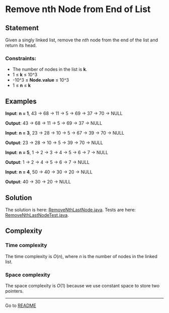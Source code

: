 # Remove nth Node from End of List

## Statement

Given a singly linked list, remove the _nth_ node from the end of the list and return its head.

### Constraints:

- The number of nodes in the list is **k**.
- 1 ≤ **k** ≤ 10^3
- -10^3 ≤ **Node.value** ≤ 10^3
- 1 ≤ **n** ≤ **k**

## Examples

**Input**: **n = 1**, 43 -> 68 -> 11 -> 5 -> 69 -> 37 -> 70 -> NULL

**Output**: 43 -> 68 -> 11 -> 5 -> 69 -> 37 -> NULL

**Input**: **n = 3**, 23 -> 28 -> 10 -> 5 -> 67 -> 39 -> 70 -> NULL

**Output**: 23 -> 28 -> 10 -> 5 -> 39 -> 70 -> NULL

**Input**: **n = 5**, 1 -> 2 -> 3 -> 4 -> 5 -> 6 -> 7 -> NULL

**Output**: 1 -> 2 -> 4 -> 5 -> 6 -> 7 -> NULL

**Input**: **n = 4**, 50 -> 40 -> 30 -> 20 -> NULL

**Output**: 40 -> 30 -> 20 -> NULL

## Solution

The solution is here: [RemoveNthLastNode.java](../../src/main/java/com/github/akarazhev/challenge/twopointers/RemoveNthLastNode.java "RemoveNthLastNode.java").
Tests are here: [RemoveNthLastNodeTest.java](../../src/test/java/com/github/akarazhev/challenge/twopointers/RemoveNthLastNodeTest.java "RemoveNthLastNodeTest.java").

## Complexity

### Time complexity

The time complexity is _O_(_n_), where _n_ is the number of nodes in the linked list.

### Space complexity

The space complexity is _O_(1) because we use constant space to store two pointers.

<hr>

Go to [README](../../README.md "README.me")
